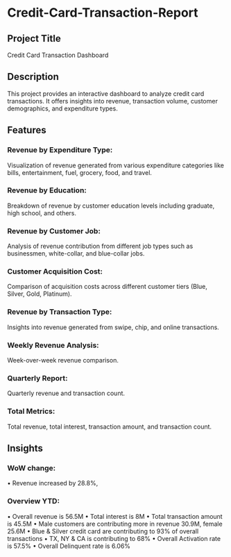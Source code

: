 # Credit-Card-Transaction-Report
## Project Title

Credit Card Transaction Dashboard

## Description

This project provides an interactive dashboard to analyze credit card transactions. It offers insights into revenue, transaction volume, customer demographics, and expenditure types.

## Features

### Revenue by Expenditure Type: 
Visualization of revenue generated from various expenditure categories like bills, entertainment, fuel, grocery, food, and travel.
### Revenue by Education: 
Breakdown of revenue by customer education levels including graduate, high school, and others.
### Revenue by Customer Job: 
Analysis of revenue contribution from different job types such as businessmen, white-collar, and blue-collar jobs.
### Customer Acquisition Cost: 
Comparison of acquisition costs across different customer tiers (Blue, Silver, Gold, Platinum).
### Revenue by Transaction Type: 
Insights into revenue generated from swipe, chip, and online transactions.
### Weekly Revenue Analysis: 
Week-over-week revenue comparison.
### Quarterly Report: 
Quarterly revenue and transaction count.
### Total Metrics: 
Total revenue, total interest, transaction amount, and transaction count.

## Insights

### WoW change:
• Revenue increased by 28.8%,
### Overview YTD:
• Overall revenue is 56.5M
• Total interest is 8M
• Total transaction amount is 45.5M
• Male customers are contributing more in revenue 30.9M, female 25.6M
• Blue & Silver credit card are contributing to 93% of overall transactions
• TX, NY & CA is contributing to 68%
• Overall Activation rate is 57.5%
• Overall Delinquent rate is 6.06%
